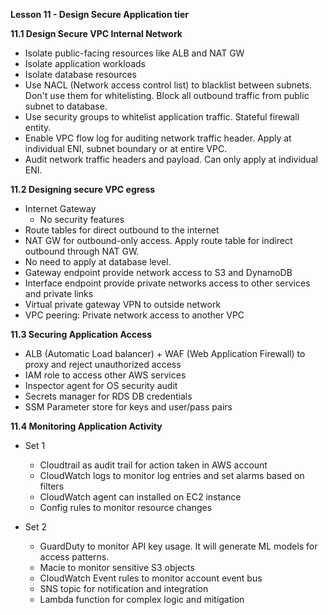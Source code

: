 **Lesson 11 - Design Secure Application tier**

**11.1 Design Secure VPC Internal Network**

* Isolate public-facing resources like ALB and NAT GW
* Isolate application workloads
* Isolate database resources
* Use NACL (Network access control list) to blacklist between subnets. Don't use them for whitelisting. Block all outbound traffic from public subnet to database.
* Use security groups to whitelist application traffic. Stateful firewall entity.
* Enable VPC flow log for auditing network traffic header. Apply at individual ENI, subnet boundary or at entire VPC.
* Audit network traffic headers and payload. Can only apply at individual ENI.

**11.2 Designing secure VPC egress**

* Internet Gateway
    * No security features
* Route tables for direct outbound to the internet
* NAT GW for outbound-only access. Apply route table for indirect outbound through NAT GW.
* No need to apply at database level.
* Gateway endpoint provide network access to S3 and DynamoDB
* Interface endpoint provide private networks access to other services and private links
* Virtual private gateway VPN to outside network
* VPC peering: Private network access to another VPC

**11.3 Securing Application Access**

* ALB (Automatic Load balancer) + WAF (Web Application Firewall) to proxy and reject unauthorized access
* IAM role to access other AWS services
* Inspector agent for OS security audit
* Secrets manager for RDS DB credentials
* SSM Parameter store for keys and user/pass pairs

**11.4 Monitoring Application Activity**

* Set 1
    * Cloudtrail as audit trail for action taken in AWS account
    * CloudWatch logs to monitor log entries and set alarms based on filters
    * CloudWatch agent can installed on EC2 instance
    * Config rules to monitor resource changes

* Set 2
    * GuardDuty to monitor API key usage. It will generate ML models for access patterns.
    * Macie to monitor sensitive S3 objects
    * CloudWatch Event rules to monitor account event bus
    * SNS topic for notification and integration
    * Lambda function for complex logic and mitigation

